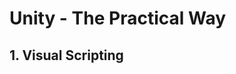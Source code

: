 <style>
  .page-header {
    background-image: none;
  }
</style>

# Unity - The Practical Way
## 1. Visual Scripting
